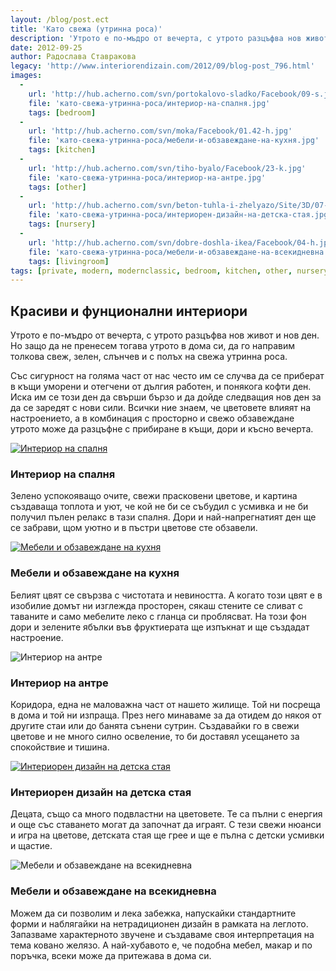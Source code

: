 ```yaml
---
layout: /blog/post.ect
title: 'Като свежа (утринна роса)'
description: 'Утрото е по-мъдро от вечерта, с утрото разцъфва нов живот и нов ден. Но защо да не пренесем тогава утрото в дома си, да го направим толкова свеж, зелен, слънчев и с полъх на свежа утринна роса. Със сигурност на голяма част от нас често им се случва да се приберат в къщи уморени и отегчени от дългия работен, и понякога кофти ден. Всички ние знаем, че цветовете влияят на настроението, а в комбинация с просторно и свежо обзавеждане утрото може да разцъфне с прибиране в къщи, дори и късно вечерта.'
date: 2012-09-25
author: Радослава Ставракова
legacy: 'http://www.interiorendizain.com/2012/09/blog-post_796.html'
images:
  -
    url: 'http://hub.acherno.com/svn/portokalovo-sladko/Facebook/09-s.jpg'
    file: 'като-свежа-утринна-роса/интериор-на-спалня.jpg'
    tags: [bedroom]
  -
    url: 'http://hub.acherno.com/svn/moka/Facebook/01.42-h.jpg'
    file: 'като-свежа-утринна-роса/мебели-и-обзавеждане-на-кухня.jpg'
    tags: [kitchen]
  -
    url: 'http://hub.acherno.com/svn/tiho-byalo/Facebook/23-k.jpg'
    file: 'като-свежа-утринна-роса/интериор-на-антре.jpg'
    tags: [other]
  -
    url: 'http://hub.acherno.com/svn/beton-tuhla-i-zhelyazo/Site/3D/07-d_f.jpg'
    file: 'като-свежа-утринна-роса/интериорен-дизайн-на-детска-стая.jpg'
    tags: [nursery]
  -
    url: 'http://hub.acherno.com/svn/dobre-doshla-ikea/Facebook/04-h.jpg'
    file: 'като-свежа-утринна-роса/мебели-и-обзавеждане-на-всекидневна.jpg'
    tags: [livingroom]
tags: [private, modern, modernclassic, bedroom, kitchen, other, nursery, livingroom]
---
```

## **Красиви** и **фунционални** интериори
Утрото е по-мъдро от вечерта, с утрото разцъфва нов живот и нов ден. Но защо да не пренесем тогава утрото в дома си, да го направим толкова свеж, зелен, слънчев и с полъх на свежа утринна роса.

Със сигурност на голяма част от нас често им се случва да се приберат в къщи уморени и отегчени от дългия работен, и понякога кофти ден. Иска им се този ден да свърши бързо и да дойде следващия нов ден за да се заредят с нови сили. Всички ние знаем, че цветовете влияят на настроението, а в комбинация с просторно и свежо обзавеждане утрото може да разцъфне с прибиране в къщи, дори и късно вечерта.

[![Интериор на спалня](като-свежа-утринна-роса/интериор-на-спалня.jpg)](http://acherno.bg/интериорен-дизайн/апартамент/портокалово-сладко/портокалово-сладко.html)
### Интериор на **спалня**

Зелено успокояващо очите, свежи прасковени цветове, и картина създаваща топлота и уют, че кой не би се събудил с усмивка и не би получил пълен релакс в тази спалня. Дори и най-напрегнатият ден ще се забрави, щом уютно и в пъстри цветове сте обзавели.

[![Мебели и обзавеждане на кухня](като-свежа-утринна-роса/мебели-и-обзавеждане-на-кухня.jpg)](http://acherno.bg/интериорен-дизайн/апартамент/мока/интериор.html)
### Мебели и обзавеждане на **кухня**

Белият цвят се свързва с чистотата и невиността. А когато този цвят е в изобилие домът ни изглежда просторен, сякаш стените се сливат с таваните и само мебелите леко с гланца си проблясват. На този фон дори и зелените ябълки във фруктиерата ще изпъкнат и ще създадат настроение.

![Интериор на антре](като-свежа-утринна-роса/интериор-на-антре.jpg)
### Интериор на **антре**

Коридора, една не маловажна част от нашето жилище. Той ни посреща в дома и той ни изпраща. През него минаваме за да отидем до някоя от другите стаи или до банята сънени сутрин. Създавайки го в свежи цветове и не много силно освеление, то би доставял усещането за спокойствие и тишина.

[![Интериорен дизайн на детска стая](като-свежа-утринна-роса/интериорен-дизайн-на-детска-стая.jpg)](http://acherno.bg/интериорен-дизайн/апартамент/бетон-тухла-и-желязо/интериорен-дизайн.html)
### Интериорен дизайн на **детска стая**

Децата, също са много подвластни на цветовете. Те са пълни с енергия и още със ставането могат да започнат да играят. С тези свежи нюанси и игра на цветове, детската стая ще грее и ще е пълна с детски усмивки и щастие.

![Мебели и обзавеждане на всекидневна](като-свежа-утринна-роса/мебели-и-обзавеждане-на-всекидневна.jpg)
### Мебели и обзавеждане на **всекидневна**

Можем да си позволим и лека забежка, напускайки стандартните форми и наблягайки на нетрадиционен дизайн в рамката на леглото. Запазваме характерното звучене и създаваме своя интерпретация на тема ковано желязо. А най-хубавото е, че подобна мебел, макар и по поръчка, всеки може да притежава в дома си.